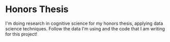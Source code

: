 # Honors Thesis
I'm doing research in cognitive science for my honors thesis, applying data science techniques.
Follow the data I'm using and the code that I am writing for this project!
